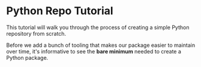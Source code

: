 # Python Repo Tutorial

This tutorial will walk you through the process of creating a simple Python
repository from scratch.

Before we add a bunch of tooling that makes our package easier to maintain over
time, it's informative to see the **bare minimum** needed to create a Python
package.
